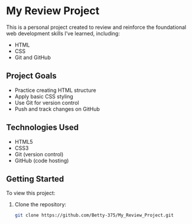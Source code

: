 # My Review Project

This is a personal project created to review and reinforce the foundational web development skills I’ve learned, including:

- HTML
- CSS
- Git and GitHub

## Project Goals

- Practice creating HTML structure
- Apply basic CSS styling
- Use Git for version control
- Push and track changes on GitHub

## Technologies Used

- HTML5
- CSS3
- Git (version control)
- GitHub (code hosting)

## Getting Started

To view this project:

1. Clone the repository:
   ```bash
   git clone https://github.com/Betty-375/My_Review_Project.git